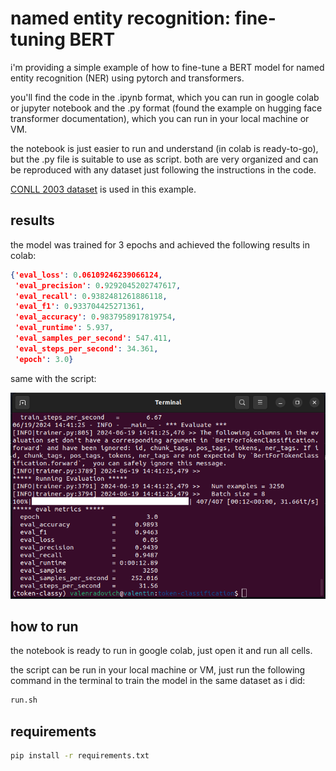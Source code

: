 # named entity recognition: fine-tuning BERT

i'm providing a simple example of how to fine-tune a BERT model for named entity recognition (NER) using pytorch and transformers. 

you'll find the code in the .ipynb format, which you can run in google colab or jupyter notebook and the .py format (found the example on hugging face transformer documentation), which you can run in your local machine or VM.

the notebook is just easier to run and understand (in colab is ready-to-go), but the .py file is suitable to use as script. 
both are very organized and can be reproduced with any dataset just following the instructions in the code.

[CONLL 2003 dataset](https://aclanthology.org/W03-0419.pdf) is used in this example.

## results

the model was trained for 3 epochs and achieved the following results in colab:
```json
{'eval_loss': 0.06109246239066124,
 'eval_precision': 0.9292045202747617,
 'eval_recall': 0.9382481261886118,
 'eval_f1': 0.933704425271361,
 'eval_accuracy': 0.9837958917819754,
 'eval_runtime': 5.937,
 'eval_samples_per_second': 547.411,
 'eval_steps_per_second': 34.361,
 'epoch': 3.0}
```

same with the script:

![results](result-1.png)

## how to run
the notebook is ready to run in google colab, just open it and run all cells.

the script can be run in your local machine or VM, just run the following command in the terminal to train the model in the same dataset as i did:
```bash
run.sh
```

## requirements

```bash
pip install -r requirements.txt
``` 


